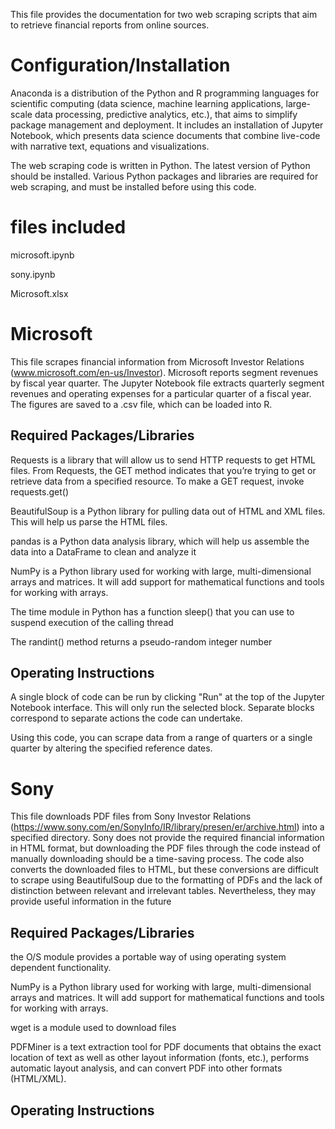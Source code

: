 This file provides the documentation for two web scraping scripts that aim to retrieve financial reports from online sources. 


# Configuration/Installation

Anaconda is a distribution of the Python and R programming languages for scientific computing (data science, machine learning applications, large-scale data processing, predictive analytics, etc.), that aims to simplify package management and deployment. It includes an installation of Jupyter Notebook, which presents data science documents that combine live-code with narrative text, equations and visualizations.

The web scraping code is written in Python. The latest version of Python should be installed. Various Python packages and libraries are required for web scraping, and must be installed before using this code. 

# files included

microsoft.ipynb

sony.ipynb

Microsoft.xlsx


# Microsoft

This file scrapes financial information from Microsoft Investor Relations (www.microsoft.com/en-us/Investor). Microsoft reports segment revenues by fiscal year quarter. The Jupyter Notebook file extracts quarterly segment revenues and operating expenses for a particular quarter of a fiscal year. The figures are saved to a .csv file, which can be loaded into R.

## Required Packages/Libraries

Requests is a library that will allow us to send HTTP requests to get HTML files. From Requests, the GET method indicates that you’re trying to get or retrieve data from a specified resource. To make a GET request, invoke requests.get()

BeautifulSoup is a Python library for pulling data out of HTML and XML files. This will help us parse the HTML files.

pandas is a Python data analysis library, which will help us assemble the data into a DataFrame to clean and analyze it

NumPy is a Python library used for working with large, multi-dimensional arrays and matrices. It will add support for mathematical functions and tools for working with arrays.

The time module in Python has a function sleep() that you can use to suspend execution of the calling thread 

The randint() method returns a pseudo-random integer number 

## Operating Instructions

A single block of code can be run by clicking "Run" at the top of the Jupyter Notebook interface. This will only run the selected block. Separate blocks correspond to separate actions the code can undertake.

Using this code, you can scrape data from a range of quarters or a single quarter by altering the specified reference dates.

# Sony

This file downloads PDF files from Sony Investor Relations (https://www.sony.com/en/SonyInfo/IR/library/presen/er/archive.html) into a specified directory. Sony does not provide the required financial information in HTML format, but downloading the PDF files through the code instead of manually downloading should be a time-saving process. The code also converts the downloaded files to HTML, but these conversions are difficult to scrape using BeautifulSoup due to the formatting of PDFs and the lack of distinction between relevant and irrelevant tables. Nevertheless, they may provide useful information in the future

## Required Packages/Libraries

the O/S module provides a portable way of using operating system dependent functionality. 

NumPy is a Python library used for working with large, multi-dimensional arrays and matrices. It will add support for mathematical functions and tools for working with arrays.

wget is a module used to download files

PDFMiner is a text extraction tool for PDF documents that obtains the exact location of text as well as other layout information (fonts, etc.), performs automatic layout analysis, and can convert PDF into other formats (HTML/XML).

## Operating Instructions


